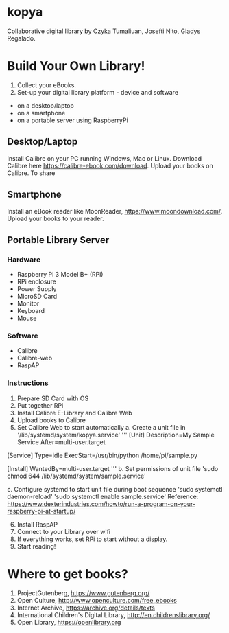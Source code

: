 # kopya
Collaborative digital library by Czyka Tumaliuan, Josefti Nito, Gladys Regalado.

# Build Your Own Library!

1. Collect your eBooks.
2. Set-up your digital library platform - device and software
* on a desktop/laptop
* on a smartphone
* on a portable server using RaspberryPi

## Desktop/Laptop
Install Calibre on your PC running Windows, Mac or Linux. Download Calibre here https://calibre-ebook.com/download. Upload your books on Calibre. To share 

## Smartphone
Install an eBook reader like MoonReader, https://www.moondownload.com/. Upload your books to your reader.

## Portable Library Server

### Hardware
* Raspberry Pi 3 Model B+ (RPi)
* RPi enclosure
* Power Supply
* MicroSD Card
* Monitor
* Keyboard
* Mouse

### Software
* Calibre
* Calibre-web
* RaspAP

### Instructions
1. Prepare SD Card with OS
2. Put together RPi
3. Install Calibre E-Library and Calibre Web
4. Upload books to Calibre
5. Set Calibre Web to start automatically
a. Create a unit file in '/lib/systemd/system/kopya.service'
'''
 [Unit]
 Description=My Sample Service
 After=multi-user.target

 [Service]
 Type=idle
 ExecStart=/usr/bin/python /home/pi/sample.py

 [Install]
 WantedBy=multi-user.target
'''
b. Set permissions of unit file
'sudo chmod 644 /lib/systemd/system/sample.service'

c. Configure systemd to start unit file during boot sequence
'sudo systemctl daemon-reload'
'sudo systemctl enable sample.service'
Reference: https://www.dexterindustries.com/howto/run-a-program-on-your-raspberry-pi-at-startup/

6. Install RaspAP
7. Connect to your Library over wifi
8. If everything works, set RPi to start without a display.
9. Start reading!

# Where to get books?
1. ProjectGutenberg, https://www.gutenberg.org/
2. Open Culture, http://www.openculture.com/free_ebooks
3. Internet Archive, https://archive.org/details/texts
4. International Children's Digital Library, http://en.childrenslibrary.org/
5. Open Library, https://openlibrary.org


